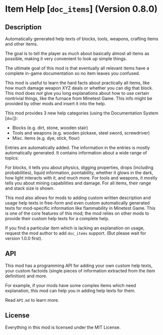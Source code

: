 # Item Help [`doc_items`] (Version 0.8.0)
## Description
Automatically generated help texts of blocks, tools, weapons, crafting
items and other items.

The goal is to tell the player as much about basically almost all items as
possible, making it very convenient to look up simple things.

The ultimate goal of this mod is that eventually all relevant items have
a complete in-game documentation so no item leaves you confused.

This mod is useful to learn the hard facts about practically all items, like
how much damage weapon XYZ deals or whether you can dig that block.
This mod does *not* give you long explanations about how to use certain
nontrivial things, like the furnace from Minetest Game. This info might be
provided by other mods and insert it into the help.

This mod provides 3 new help categories (using the
Documentation System [`doc`]):

* Blocks (e.g. dirt, stone, wooden stair)
* Tools and weapons (e.g. wooden pickaxe, steel sword, screwdriver)
* Misc. items (e.g. dye, stick, flour)

Entries are automatically added. The information in the entries is
mostly automatically generated. It contains information about a wide range
of topics:

For blocks, it tells you about physics, digging properties, drops (including
probabilities), liquid information, pointability, whether it glows in the
dark, how light interacts with it, and much more.
For tools and weapons, it mostly tells you about mining capabilities and
damage.
For all items, their range and stack size is shown.

This mod also allows for mods to adding custom written description
and usage help texts in free-form and even custom automatically generated texts
for mod-specific information like flammability in Minetest Game. This is
one of the core features of this mod; the mod relies on other mods to
provide their custom help texts for a complete help.

If you find a particular item which is lacking an explanation on usage,
request the mod author to add `doc_items` support. (But please wait
for version 1.0.0 first).

## API
This mod has a programming API for adding your own custom help texts,
your custom factoids (single pieces of information extracted from the
item definition) and more.

For example, if your mods have some complex items which need
explanation, this mod can help you in adding help texts for them.

Read `API.md` to learn more.

## License
Everything in this mod is licensed under the MIT License.

